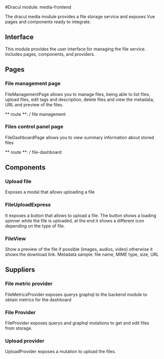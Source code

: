 #Dracul module: media-frontend

The dracul media module provides a file storage service and exposes Vue pages and components ready to integrate.

## Interface
This module provides the user interface for managing the file service. Includes pages, components, and providers.

## Pages

### File management page
FileManagementPage allows you to manage files, being able to list files, upload files, edit tags and description, delete files and view the metadata, URL and preview of the files.

** route **: / file management

### Files control panel page

FileDashboardPage allows you to view summary information about stored files

** route **: / file-dashboard


## Components

### Upload file
Exposes a modal that allows uploading a file

### FileUploadExpress
It exposes a button that allows to upload a file. The button shows a loading spinner while the file is uploaded, at the end it shows a different icon depending on the type of file.

### FileView
Show a preview of the file if possible (images, audios, video) otherwise it shows the download link. Metadata sample: file name, MIME type, size, URL

## Suppliers

### File metric provider

FileMetricsProvider exposes querys graphql to the backend module to obtain metrics for the dashboard

### File Provider

FileProvider exposes querys and graphql mutations to get and edit files from storage.

### Upload provider

UploadProvider exposes a mutation to upload the files.
